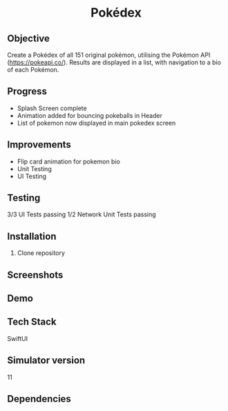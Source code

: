 <h1 align="center">

Pokédex

</h1>

## Objective
Create a Pokédex of all 151 original pokémon, utilising the Pokémon API (https://pokeapi.co/). Results are displayed in a list, with navigation to a bio of each Pokémon.

## Progress
- Splash Screen complete
- Animation added for bouncing pokeballs in Header
- List of pokemon now displayed in main pokedex screen 

## Improvements
- Flip card animation for pokemon bio
- Unit Testing
- UI Testing

## Testing
3/3 UI Tests passing
1/2 Network Unit Tests passing

## Installation

1. Clone repository

## Screenshots

## Demo

## Tech Stack
SwiftUI

## Simulator version
11

## Dependencies
